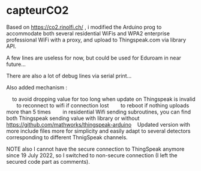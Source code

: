 ﻿# capteurCO2


Based on https://co2.rinolfi.ch/ , i modified the Arduino prog to accommodate both several residential WiFis and WPA2 enterprise professional WiFi with a proxy, and upload to Thingspeak.com via library API.


A few lines are useless for now, but could be used for Eduroam in near future...


There are also a lot of debug lines via serial print...


Also added mechanism :


    to avoid dropping value for too long when update on Thingspeak is invalid
  
    to reconnect to wifi if connection lost
  
    to reboot if nothing uploads more than 5 times
  
    in residential Wifi sending subroutines, you can find both Thingspeak sending value with library or without
    
https://github.com/mathworks/thingspeak-arduino
  
Updated version with more include files more for simplicity and easily adapt to several detectors corresponding to different ThnigSpeak channels.


NOTE also I cannot have the secure connection to ThingSpeak anymore since 19 July 2022, so I switched to non-secure connection (I left the secured code part as comments).

